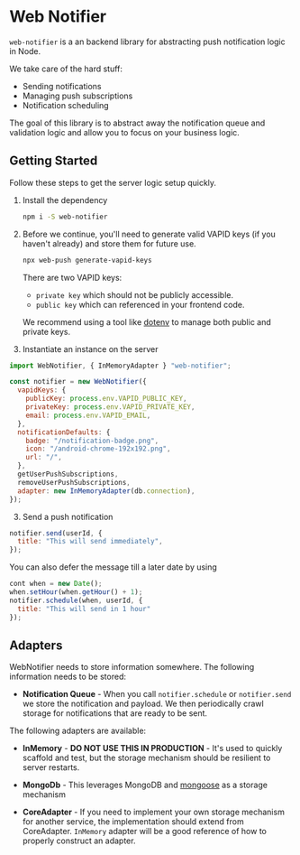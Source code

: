 # Web Notifier

`web-notifier` is a an backend library for abstracting push notification logic in Node.

We take care of the hard stuff:

- Sending notifications
- Managing push subscriptions
- Notification scheduling

The goal of this library is to abstract away the notification queue and validation logic and allow you to focus on your business logic.

## Getting Started

Follow these steps to get the server logic setup quickly.

1. Install the dependency

   ```bash
   npm i -S web-notifier
   ```

2. Before we continue, you'll need to generate valid VAPID keys (if you haven't already) and store them for future use.

   ```bash
   npx web-push generate-vapid-keys
   ```

   There are two VAPID keys:

   - `private key` which should not be publicly accessible.
   - `public key` which can referenced in your frontend code.

   We recommend using a tool like [dotenv](https://www.npmjs.com/package/dotenv) to manage both public and private keys.

3. Instantiate an instance on the server

```js
import WebNotifier, { InMemoryAdapter } "web-notifier";

const notifier = new WebNotifier({
  vapidKeys: {
    publicKey: process.env.VAPID_PUBLIC_KEY,
    privateKey: process.env.VAPID_PRIVATE_KEY,
    email: process.env.VAPID_EMAIL,
  },
  notificationDefaults: {
    badge: "/notification-badge.png",
    icon: "/android-chrome-192x192.png",
    url: "/",
  },
  getUserPushSubscriptions,
  removeUserPushSubscriptions,
  adapter: new InMemoryAdapter(db.connection),
});
```

3. Send a push notification

```js
notifier.send(userId, {
  title: "This will send immediately",
});
```

You can also defer the message till a later date by using

```js
cont when = new Date();
when.setHour(when.getHour() + 1);
notifier.schedule(when, userId, {
  title: "This will send in 1 hour"
});
```

## Adapters

WebNotifier needs to store information somewhere. The following information needs to be stored:

- **Notification Queue** - When you call `notifier.schedule` or `notifier.send` we store the notification and payload. We then periodically crawl storage for notifications that are ready to be sent.

The following adapters are available:

- **InMemory** - **DO NOT USE THIS IN PRODUCTION** - It's used to quickly scaffold and test, but the storage mechanism should be resilient to server restarts.

- **MongoDb** - This leverages MongoDB and [mongoose](https://mongoosejs.com/) as a storage mechanism

- **CoreAdapter** - If you need to implement your own storage mechanism for another service, the implementation should extend from CoreAdapter. `InMemory` adapter will be a good reference of how to properly construct an adapter.
